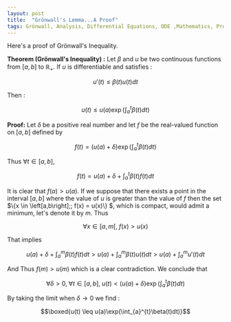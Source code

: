 ```yaml
---
layout: post
title:  "Grönwall's Lemma...A Proof"
tags: Grönwall, Analysis, Differential Equations, ODE ,Mathematics, Proof
---
```


Here's a proof of Grönwall's Inequality.

**Theorem (Grönwall's Inequality) :**
Let $\beta$ and $u$ be two continuous functions from $\left[a,b\right]$ to $\mathbb{R}_+$. If $u$ is differentiable and satisfies :

$$u'(t) \leq \beta(t)u(t)dt$$

Then : 

$$u(t) \leq u(a)\exp(\int_{a}^{t}\beta(t)dt)$$

**Proof:**
Let $\delta$ be a positive real number and let $f$ be the real-valued function on $\left[a,b\right]$ defined by 

$$f(t)=(u(a)+\delta)\exp\left(\int_a^t\beta(t)dt\right)$$

Thus $\forall t\in \left[a,b\right]$,

$$f(t) = u(a)+\delta+\int_a^t\beta(t)f(t)dt$$

It is clear that $f(a)>u(a)$. If we suppose that there exists a point in the interval $\left[a,b\right]$ where the value of $u$ is greater than the value of $f$ then the set $\\{x \in \left[a,b\right];\; f(x) = u(x)\\} $, which is compact, would admit a minimum, let's denote it by $m$. Thus

$$\forall x\in \left[a,m\right[,\; f(x)>u(x)$$

That implies

$$u(a)+\delta + \int_a^m\beta(t)f(t)dt > u(a)+ \int_a^m\beta(t)u(t)dt> u(a)+ \int_a^mu'(t)dt$$

And Thus $f(m)>u(m)$ which is a clear contradiction. We conclude that

$$\forall \delta >0, \; \forall t\in \left[a,b\right],\; u(t) < (u(a)+\delta)\exp\left(\int_a^t\beta(t)dt\right)$$

By taking the limit when $\delta\longrightarrow 0$ we find :

$$\boxed{u(t) \leq u(a)\exp(\int_{a}^{t}\beta(t)dt)}$$
